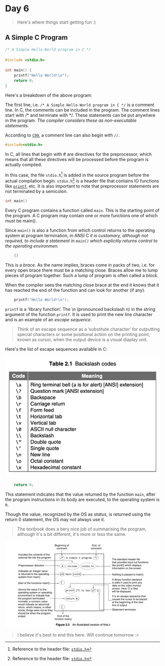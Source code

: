 # Day 6

> Here's where things start getting fun :)

## A Simple C Program

```c
/* A Simple Hello-World program in C */

#include <stdio.h>

int main() {
    printf("Hello World!\n");
    return 0;
}
```

Here's a breakdown of the above program:

The first line, i.e. `/* A Simple Hello-World program in C */` is a comment line.
In C, the comments can be included in the program. The comment lines start with /* and terminate with */. These statements can be put anywhere in the program. _The compiler considers these as non-executable statements._

According to [`C99`](https://en.wikipedia.org/wiki/C99), a comment line can also begin with `//`.


```c
#include<stdio.h>
```

In C, all lines that begin with # are directives for the preprocessor, which means that all these directives will be processed before the program is actually compiled.

In this case, the file `stdio.h`[^1] is added in the source program before the actual compilation begin. `stdio.h`[^1] is a header file that contains IO functions like [`printf`](https://pubs.opengroup.org/onlinepubs/9699919799/functions/printf.html), etc.
It is also important to note that preprocessor statements are not terminated by a semicolon.

```c
int main()
```



Every C program contains a function called `main`. This is the starting point of the program. A C program may contain one or more functions one of which must be main().

Since `main()` is also a function from which control returns to the operating system at program termination, in ANSI C _it is customary, although not required, to include a statement in `main()` which explicitly returns control to the operating environmen._


```c
	{}
```

This is a _brace_. As the name implies, braces come in packs of two, i.e. for every open brace there must be a matching close. Braces allow me to lump pieces of program together. Such a lump of program is often called a _block_.

When the compiler sees the matching close brace at the end it knows that it has reached the end of the function and can look for another (if any).


```c
	printf("Hello World!\n");
```

`printf` is a ‘library function’. The \n (pronounced backslash n) in the string argument of the function `printf`. It is used to print the new line character and is an example of an _escape sequence_. 

> Think of an escape sequence as a ‘substitute character’ for outputting special characters or some positional action on the printing point, known as cursor, when the output device is a visual diaplay unit.


Here's the list of escape sequences available in C:

![Table 2.1](table-2.1.png)

```c
	return 0;
```

This statement indicates that the value returned by the function `main`, after the program instructions in its body are executed, to the operating system is `0`.


Though the value, recognized by the OS as _status_, is returned using the return 0 statement, the OS may not always use it.

> The textbook does a bery nice job of summarising the program, although it's a bit different, it's more or less the same.


![Fig 2.3](fig-2.3.png)


> I believe it's best to end this here. Will continue tomorrow :>


[^1]: Reference to the header file: [`stdio.h`](https://en.wikibooks.org/wiki/C_Programming/stdio.h/Function_reference)
